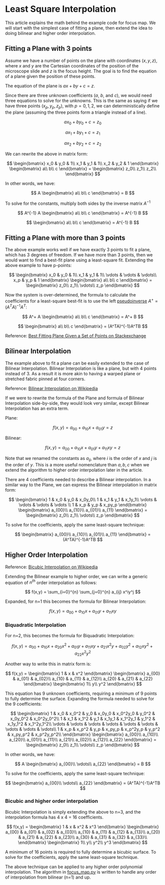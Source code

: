 # Least Square Interpolation
This article explains the math behind the example code for focus map.  We will start with the simplest case of fitting a plane, then extend the idea to doing bilinear and higher order interpolation.

## Fitting a Plane with 3 points

Assume we have a number of points on the plane with coordinates $(x, y, z)$, where $x$ and $y$ are the Cartesian coordinates of the position of the microscope slide and $z$ is the focus height. The goal is to find the equation of a plane given the position of these points.

The equation of the plane is $ax + by + c = z$.

Since there are three unknown coefficients ($a$, $b$, and $c$), we would need three equations to solve for the unknowns.  This is the same as saying if we have three points $(x_p, y_p, z_p)$, with $p=0,1,2$, we can deterministically define the plane (assuming the three points form a triangle instead of a line).

$$
    ax_0 + by_0 + c = z_0
$$

$$
    ax_1 + by_1 + c = z_1
$$

$$
    ax_2 + by_2 + c = z_2
$$

We can rewrite the above in matrix form:

$$
    \begin{bmatrix}
        x_0 & y_0 & 1\\
        x_1 & y_1 & 1\\
        x_2 & y_2 & 1
    \end{bmatrix}
    \begin{bmatrix}
        a\\
        b\\
        c
    \end{bmatrix}
    =
    \begin{bmatrix}
        z_0\\
        z_1\\
        z_2\\
    \end{bmatrix}
$$

In other words, we have:

$$
    A
    \begin{bmatrix}
        a\\
        b\\
        c
    \end{bmatrix}
    =
    B
$$

To solve for the constants, multiply both sides by the inverse matrix $A^{-1}$

$$
    A^{-1}
    A
    \begin{bmatrix}
        a\\
        b\\
        c
    \end{bmatrix}
    =
    A^{-1}
    B
$$

$$
    \begin{bmatrix}
        a\\
        b\\
        c
    \end{bmatrix}
    =
    A^{-1}
    B
$$

## Fitting a Plane with more than 3 points

The above example works well if we have exactly 3 points to fit a plane, which has 3 degrees of freedom.  If we have more than 3 points, then we would want to find a best-fit plane using a least-square fit.  Extending the above example to have p-points:

$$
    \begin{bmatrix}
        x_0 & y_0 & 1\\
        x_1 & y_1 & 1\\
        \vdots & \vdots & \vdots\\
        x_p & y_p & 1
    \end{bmatrix}
    \begin{bmatrix}
        a\\
        b\\
        c
    \end{bmatrix}
    =
    \begin{bmatrix}
        z_0\\
        z_1\\
        \vdots\\
        z_p
    \end{bmatrix}
$$

Now the system is over-determined, the formula to calculate the coefficients for a least-square best-fit is to use the left [pseudoinverse](https://en.wikipedia.org/wiki/Moore%E2%80%93Penrose_inverse) $A^+ = (A^TA)^{-1}A^T$:

$$
    A^+
    A
    \begin{bmatrix}
        a\\
        b\\
        c
    \end{bmatrix}
    =
    A^+
    B
$$

$$
    \begin{bmatrix}
        a\\
        b\\
        c
    \end{bmatrix}
    = (A^TA)^{-1}A^TB
$$

Reference: [Best Fitting Plane Given a Set of Points on Stackexchange](https://math.stackexchange.com/questions/99299/best-fitting-plane-given-a-set-of-points#answer-2306029)

## Bilinear Interpolation

The example above to fit a plane can be easily extended to the case of Bilinear Interpolation.  Bilinear Interpolation is like a plane, but with 4 points instead of 3.  As a result it is more akin to having a warped plane or stretched fabric pinned at four corners.

Reference: [Bilinear Interpolation on Wikipedia](https://en.wikipedia.org/wiki/Bilinear_interpolation)

If we were to rewrite the formula of the Plane and formula of Bilinear Interpolation side-by-side, they would look very similar, except Bilinear Interpolation has an extra term.

Plane:

$$
    f(x,y) = a_{00} + a_{10}x + a_{01}y = z
$$

Bilinear:

$$
    f(x,y) = a_{00} + a_{10}x + a_{01}y + a_{11}xy = z
$$

Note that we renamed the constants as $a_{ij}$, where $i$ is the order of $x$ and $j$ is the order of $y$. This is a more useful nomenclature than $a, b, c$ when we extend the algorithm to higher order interpolation later in the article.

There are 4 coefficients needed to describe a Bilinear interpolation.  In a similar way to the Plane, we can express the Bilinear interpolation in matrix form:

$$
    \begin{bmatrix}
        1 & x_0 & y_0 & x_0y_0\\
        1 & x_1 & y_1 & x_1y_1\\
        \vdots & \vdots & \vdots & \vdots \\
        1 & x_p & y_p & x_py_p
    \end{bmatrix}
    \begin{bmatrix}
        a_{00}\\
        a_{10}\\
        a_{01}\\
        a_{11}
    \end{bmatrix}
    =
    \begin{bmatrix}
        z_0\\
        z_1\\
        \vdots\\
        z_p
    \end{bmatrix}
$$

To solve for the coefficients, apply the same least-square technique:

$$
    \begin{bmatrix}
        a_{00}\\
        a_{10}\\
        a_{01}\\
        a_{11}
    \end{bmatrix}
    = (A^TA)^{-1}A^TB
$$

## Higher Order Interpolation

Reference: [Bicubic Interpolation on Wikipedia](https://en.wikipedia.org/wiki/Bicubic_interpolation)

Extending the Bilinear example to higher order, we can write a generic equation of $n^{th}$ order interpolation as follows:

$$
    f(x,y) = \sum_{i=0}^{n} \sum_{j=0}^{n} a_{ij} x^iy^j
$$

Expanded, for n=1 this becomes the formula for Bilinear Interpolation:

$$
    f(x,y) = a_{00} + a_{10}x + a_{01}y + a_{11}xy
$$

### Biquadratic Interpolation

For n=2, this becomes the formula for Biquadratic Interpolation:

$$
    f(x,y) = a_{00} + a_{10}x + a_{20}x^2
    + a_{01}y + a_{11}xy + a_{21}x^2y
    + a_{02}y^2 + a_{12}xy^2 + a_{22}x^2y^2
$$

Another way to write this in matrix form is:

$$
    f(x,y) =
    \begin{bmatrix}
        1 & x & x^2
    \end{bmatrix}
    \begin{bmatrix}
        a_{00} & a_{01} & a_{02}\\
        a_{10} & a_{11} & a_{12}\\
        a_{20} & a_{21} & a_{22}
    \end{bmatrix}
    \begin{bmatrix}
        1\\
        y\\
        y^2
    \end{bmatrix}
$$

This equation has 9 unknown coefficients, requiring a minimum of 9 points to fully determine the surface.  Expanding the formula needed to solve for the 9 coefficients:

$$
    \begin{bmatrix}
        1 & x_0 & x_0^2 & y_0 & x_0y_0 & x_0^2y_0 & y_0^2 & x_0y_0^2 & x_0^2y_0^2\\
        1 & x_1 & x_1^2 & y_1 & x_1y_1 & x_1^2y_1 & y_1^2 & x_1y_1^2 & x_1^2y_1^2\\
        \vdots & \vdots & \vdots & \vdots & \vdots & \vdots & \vdots & \vdots & \vdots\\
        1 & x_p & x_p^2 & y_p & x_py_p & x_p^2y_p & y_p^2 & x_py_p^2 & x_p^2y_p^2\\
    \end{bmatrix}
    \begin{bmatrix}
        a_{00}\\
        a_{10}\\
        a_{20}\\
        a_{01}\\
        a_{11}\\
        a_{21}\\
        a_{02}\\
        a_{12}\\
        a_{22}
    \end{bmatrix}
    =
    \begin{bmatrix}
        z_0\\
        z_1\\
        \vdots\\
        z_p
    \end{bmatrix}
$$

In other words, we have:

$$
    A
    \begin{bmatrix}
        a_{00}\\
        \vdots\\
        a_{22}
    \end{bmatrix}
    =
    B
$$

To solve for the coefficients, apply the same least-square technique:

$$
    \begin{bmatrix}
        a_{00}\\
        \vdots\\
        a_{22}
    \end{bmatrix}
    = (A^TA)^{-1}A^TB
$$

### Bicubic and higher order interpolation

Bicubic Interpolation is simply extending the above to n=3, and the interpolation formula has 4 x 4 = 16 coefficients.

$$
    f(x,y) =
    \begin{bmatrix}
        1 & x & x^2 & x^3
    \end{bmatrix}
    \begin{bmatrix}
        a_{00} & a_{01} & a_{02} & a_{03}\\
        a_{10} & a_{11} & a_{12} & a_{13}\\
        a_{20} & a_{21} & a_{22} & a_{23}\\
        a_{30} & a_{31} & a_{32} & a_{33}\\
    \end{bmatrix}
    \begin{bmatrix}
        1\\
        y\\
        y^2\\
        y^3
    \end{bmatrix}
$$

A minimum of 16 points is required to fully determine a bicubic surface.
To solve for the coefficients, apply the same least-square technique.

The above technique can be applied to any higher order polynomial interpolation.  The algorithm in [focus_map.py](focus_map.py) is written to handle any order of interpolation from bilinear (n=1) and up.
